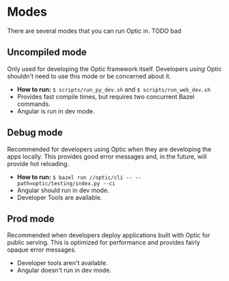 # Modes

There are several modes that you can run Optic in.
TODO bad

## Uncompiled mode

Only used for developing the Optic framework itself. Developers _using_ Optic shouldn't need to use this mode or be concerned about it.

- **How to run:** `$ scripts/run_py_dev.sh` and `$ scripts/run_web_dev.sh`
- Provides fast compile times, but requires two concurrent Bazel commands.
- Angular is run in dev mode.

## Debug mode

Recommended for developers using Optic when they are developing the apps locally. This provides good error messages and, in the future, will provide hot reloading.

- **How to run:** `$ bazel run //optic/cli -- --path=optic/testing/index.py --ci`
- Angular should run in dev mode.
- Developer Tools are available.

## Prod mode

Recommended when developers deploy applications built with Optic for public serving. This is optimized for performance and provides fairly opaque error messages.

- Developer tools aren't available.
- Angular doesn't run in dev mode.

<!-- TODO: Figure out what modes to run for `optic_binary` -->
